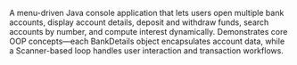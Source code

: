 A menu-driven Java console application that lets users open multiple bank accounts, display account details, deposit and withdraw funds, search accounts by number, and compute interest dynamically.
Demonstrates core OOP concepts—each BankDetails object encapsulates account data, while a Scanner-based loop handles user interaction and transaction workflows.
